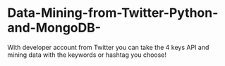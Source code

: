# Data-Mining-from-Twitter-Python-and-MongoDB-
With developer account from Twitter you can take the 4 keys API and mining data with the keywords or hashtag you choose!
